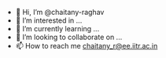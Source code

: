 - 👋 Hi, I’m @chaitany-raghav
- 👀 I’m interested in ...
- 🌱 I’m currently learning ...
- 💞️ I’m looking to collaborate on ...
- 📫 How to reach me chaitany_r@ee.iitr.ac.in

<!---
chaitany-raghav/chaitany-raghav is a ✨ special ✨ repository because its `README.md` (this file) appears on your GitHub profile.
You can click the Preview link to take a look at your changes.
--->
